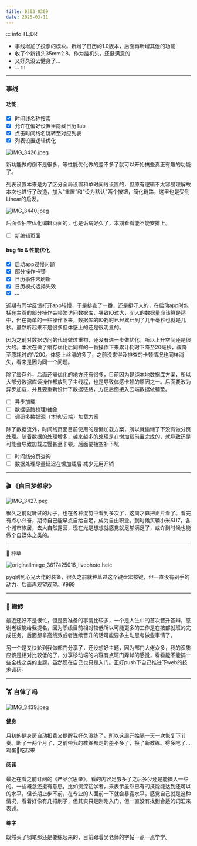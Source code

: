 ```yaml
---
title: 0303-0309
date: 2025-03-11
---
```


::: info TL;DR

- 事线增加了投票的模块。新增了日历的1.0版本，后面再新增其他的功能
- 收了个新镜头35mm2.8，作为挂机头，还挺满意的
- 又好久没去健身了…
- …
:::

---

### 事线

#### 功能

- [x] 时间线名称搜索
- [x] 允许在偏好设置里隐藏日历Tab
- [x] 点击时间线名跳转至对应列表
- [x] 列表设置逻辑优化

![IMG_3426.jpeg](./assets/IMG_3426.jpeg)

新功能做的倒不是很多，等性能优化做的差不多了就可以开始搞些真正有趣的功能了。

列表设置本来是为了区分全局设置和单时间线设置的，但原有逻辑不太容易理解故本次也进行了改造，加入“重置”和“设为默认”两个按钮，简化链路，这里也是受到Linear的启发。

![IMG_3440.jpeg](./assets/IMG_3440.jpeg)

后面会抽空优化编辑页面的，也是诟病好久了，本期看看能不能安排上。

- [ ] 新编辑页面

#### bug fix & 性能优化

- [x] 启动app过慢问题
- [x] 部分操作卡顿
- [x] 日历事件未刷新
- [x] 日历模式选择失效
- [x] …

近期有同学反馈打开app较慢，于是排查了一番，还是挺吓人的，在启动app时包括在主页的部分操作会频繁访问数据库，导致IO过大，个人的数据量应该算是适中，但在简单的一些操作下来，数据库的IO耗时已经累计到了几千毫秒也就是几秒。虽然听起来不是很多但体感上的还是很明显的。

因为之前对数据访问的代码做过重构，还没有进一步做优化，所以上升空间还是很大的。本次在做了缓存优化后同样的一番操作下来累计耗时下降至20毫秒，骤降至原耗时的1/200。体感上丝滑的多了，之前没来得及排查的卡顿情况也同样消失，看来是因为同一个问题。

除了缓存外，后面还需优化的地方还有很多，目前因为是纯本地数据库方案，所以大部分数据库读操作都放到了主线程，也是导致体感卡顿的原因之一。后面要改为异步加载，并且要重新设计下数据链路，方便后面接入云端数据做铺垫。

- [ ] 异步加载
- [ ] 数据链路梳理/抽象
- [ ] 调研多数据源（本地/云端）加载方案

除了数据流外，时间线页面目前使用的是懒加载方案，所以就偷懒了下没有做分页处理。随着数据的处理增多，越来越多的处理是在懒加载前置完成的，就导致还是可能会导致加载过慢甚至卡顿。后面要抽空补下坑

- [ ] 时间线分页查询
- [ ] 数据处理尽量延迟在懒加载后 减少无用开销

---

### 🎬 《白日梦想家》

![IMG_3427.jpeg](./assets/IMG_3427.jpeg)

很久之前就听过的片子，也在各种混剪中看到多次了，这周才算把正片看了。看完有点小兴奋，期待自己能早点自给自足，成为自由职业。到时候买辆小米SU7，各个城市旅居，去大自然露营，现在光是想想就感觉就足够满足了，或许到时候也能做个自媒体之类的。

---

🛒 种草

![originalImage_3617425016_livephoto.heic](./assets/originalImage_3617425016_livephoto.heic)

pyq刷到心光大佬的装备，很久之前就种草过这个键盘宏按键，但一直没有剁手的动力，后面再观望观望。¥999

---

### 🧱 搬砖

最近还好不是很忙，但是要准备的事情比较多，一个是人生中的首次晋升答辩，感谢老板能给我提名，因为职级目前相对较低所以可能更多的工作是在按部就班的完成任务，后面想拿高绩效或者连续晋升的话可能要多主动思考做些事情了。

另一个是又快轮到我做部门分享了，还没想好主题，因为部门大佬众多，我的资质应该是相对比较低的了，分享移动端的内容有点班门弄斧的感觉，看看能不能搞一些全栈之类的主题，虽然现在自己也只是入门。正好push下自己推进下web的技术调研。

---

### 🏋️ 自律了吗

![IMG_3439.jpeg](./assets/IMG_3439.jpeg)

#### 健身

月初的健身房自动扣费又提醒我好久没练了，所以这周开始隔一天一次恢复下节奏。断了一两个月了，之前带我的教练都走的差不多了，换了新教练。得多吃了… 鸡蛋🥚吃起来

#### 阅读

最近在看之前订阅的《产品沉思录》，看的内容足够多了之后多少还是能摄入一些的。一些概念还挺有意思，比如资深初学者，来表示虽然已有的技能能达到还可以的水平，但长期止步不前，在专业的人面前一下就会暴露水平。感觉自己就是这种情况，看着好像有几把刷子，但其实只是刚刚入门，但一直没有找到合适的词汇来表述。

#### 练字

既然买了钢笔那还是要练起来的，目前跟着吴老师的字帖一点一点学学。
